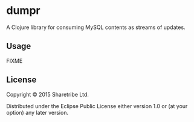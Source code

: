 # dumpr

A Clojure library for consuming MySQL contents as streams of updates.

## Usage

FIXME

## License

Copyright © 2015 Sharetribe Ltd.

Distributed under the Eclipse Public License either version 1.0 or (at
your option) any later version.

